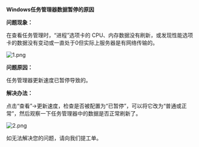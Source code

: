 **Windows任务管理器数据暂停的原因**

**问题现象：**

在查看任务管理时，“进程”选项卡的 CPU、内存数据没有刷新，或发现性能选项卡的数据没有变动或一直处于0但实际上服务器是有网络传输的。

![1.png](https://img1.jcloudcs.com/cms/e143d8e9-ef73-4ef1-837b-1822ac241fcc20170817113023.png)

**问题原因：**

任务管理器更新速度已暂停导致的。

**解决办法：**

点击“查看”->更新速度，检查是否被配置为“已暂停”，可以将它改为“普通或正常”，然后观察一下任务管理器中的数据是否正常刷新了。

![2.png](https://img1.jcloudcs.com/cms/687aa0fa-01fd-49b0-99f7-b4c34095233420170817113242.png)

如无法解决您的问题，请向我们提工单。